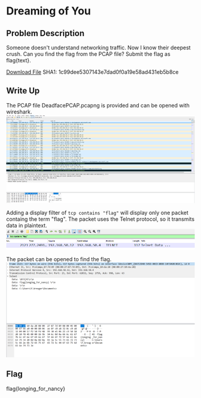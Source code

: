 # Dreaming of You

## Problem Description

Someone doesn't understand networking traffic. Now I know their deepest crush. Can you find the flag from the PCAP file? Submit the flag as flag{text}.

[Download File](https://tinyurl.com/2p8vjhjk)
SHA1: 1c99dee5307143e7dad0f0a19e58ad431eb5b8ce

## Write Up

The PCAP file DeadfacePCAP.pcapng is provided and can be opened with wireshark.
![Opened PCAP file](Opened_PCAP.PNG "Opened PCAP file")

Adding a display filter of `tcp contains "flag"` will display only one packet containg the term "flag". The packet uses the Telnet protocol, so it transmits data in plaintext.
![PCAP filtered for the flag](Filtered_PCAP.PNG "PCAP filtered for the flag")

The packet can be opened to find the flag.
![PCAP packet with flag](Opened_PCAP_Packet.PNG "PCAP packet with flag")

## Flag

flag{longing_for_nancy}
